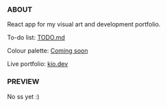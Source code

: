 ### ABOUT

React app for my visual art and development portfolio.

To-do list: <a href="TODO.md">TODO.md</a>

Colour palette: <a href="#">Coming soon</a>

Live portfolio: <a href="https://kio.dev/">kio.dev</a>

### PREVIEW

No ss yet :)
